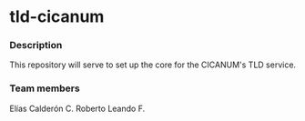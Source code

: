 # tld-cicanum

### Description

This repository will serve to set up the core for the CICANUM's TLD service.

### Team members

Elías Calderón C.
Roberto Leando F.

